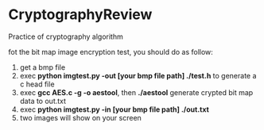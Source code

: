 # CryptographyReview
Practice of cryptography algorithm

fot the bit map image encryption test, you should do as follow:
1. get a bmp file
2. exec **python imgtest.py -out [your bmp file path] ./test.h** to generate a c head file
3. exec **gcc AES.c -g -o aestool**, then **./aestool** generate crypted bit map data to out.txt
4. exec **python imgtest.py -in [your bmp file path] ./out.txt**
5. two images will show on your screen
